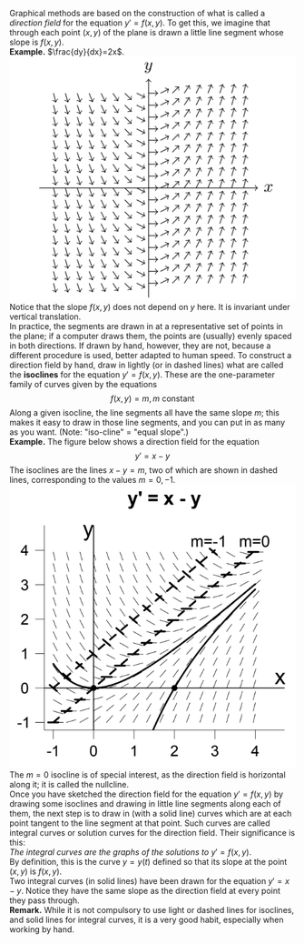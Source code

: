 Graphical methods are based on the construction of what is called a *direction field* for the equation $y' = f(x, y)$. To get this, we imagine that through each point $(x, y)$ of the plane is drawn a little line segment whose slope is $f(x, y)$.  
**Example.** $\frac{dy}{dx}=2x$.  
![](pic030201.png)  
Notice that the slope $f(x, y)$ does not depend on $y$ here. It is invariant under vertical translation.  
In practice, the segments are drawn in at a representative set of points in the plane; if a computer draws them, the points are (usually) evenly spaced in both directions. If drawn by hand, however, they are not, because a different procedure is used, better adapted to human speed. To construct a direction field by hand, draw in lightly (or in dashed lines) what are called the **isoclines** for the equation $y' = f(x, y)$. These are the one-parameter family of curves given by the equations
$$f (x, y) = m, m \text{ constant}$$
Along a given isocline, the line segments all have the same slope $m$; this makes it easy to draw in those line segments, and you can put in as many as you want. (Note: "iso-cline" = "equal slope".)  
**Example.** The figure below shows a direction field for the equation
$$y' = x - y$$
The isoclines are the lines $x - y = m$, two of which are shown in dashed lines, corresponding to the values $m = 0, -1$.  
![](pic030202.png)  
The $m = 0$ isocline is of special interest, as the  direction field is horizontal along it; it is called the nullcline.  
Once you have sketched the direction field for the equation $y' = f (x, y)$ by drawing some isoclines and drawing in little line segments along each of them, the next step is to draw in (with a solid line) curves which are at each point tangent to the line segment at that point. Such curves are called integral curves or solution curves for the direction field. Their significance is this:  
*The integral curves are the graphs of the solutions to* $y' = f (x, y)$.  
By definition, this is the curve $y = y(t)$ defined so that its slope at the point $(x, y)$ is $f (x, y)$.  
Two integral curves (in solid lines) have been drawn for the equation $y' = x - y$. Notice they have the same slope as the direction field at every point they pass through.  
**Remark.** While it is not compulsory to use light or dashed lines for isoclines, and solid lines for integral curves, it is a very good habit, especially when working by hand.
